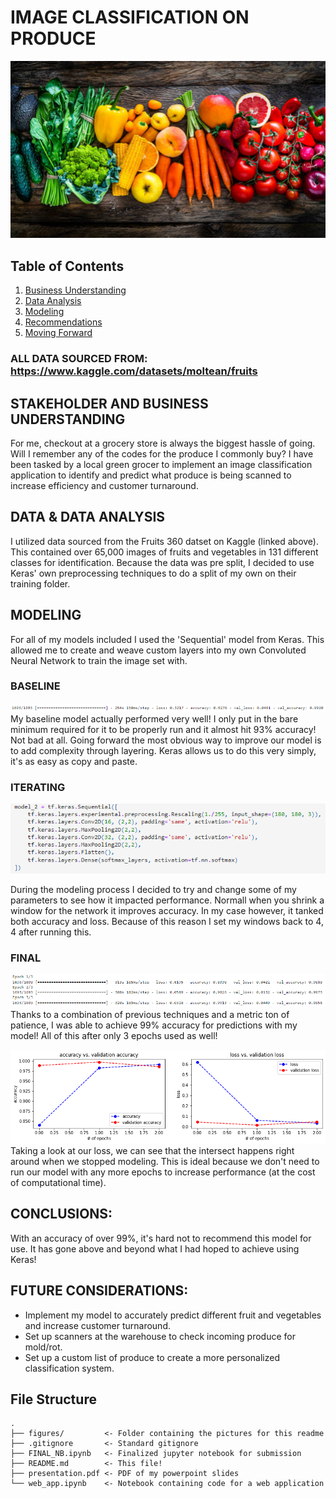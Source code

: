 # IMAGE CLASSIFICATION ON PRODUCE

![Banner](figures/banner.png)

## Table of Contents
1. [Business Understanding](#1)
2. [Data Analysis](#2)
3. [Modeling](#3)
4. [Recommendations](#4)
5. [Moving Forward](#5)


### ALL DATA SOURCED FROM: https://www.kaggle.com/datasets/moltean/fruits

## <a name="1">STAKEHOLDER AND BUSINESS UNDERSTANDING</a>

For me, checkout at a grocery store is always the biggest hassle of going. Will I remember any of the codes for the produce I commonly buy? I have been tasked by a local green grocer to implement an image classification application to identify and predict what produce is being scanned to increase efficiency and customer turnaround.

## <a name="2">DATA  &  DATA ANALYSIS</a>

I utilized data sourced from the Fruits 360 datset on Kaggle (linked above). This contained over 65,000 images of fruits and vegetables in 131 different classes for identification. Because the data was pre split, I decided to use Keras' own preprocessing techniques to do a split of my own on their training folder. 

## <a name="3">MODELING</a>
For all of my models included I used the 'Sequential' model from Keras. This allowed me to create and weave custom layers into my own Convoluted Neural Network to train the image set with.

### BASELINE

![Baseline Model](figures/base.png)
My baseline model actually performed very well! I only put in the bare minimum required for it to be properly run and it almost hit 93% accuracy! Not bad at all. Going forward the most obvious way to improve our model is to add complexity through layering. Keras allows us to do this very simply, it's as easy as copy and paste.


### ITERATING

![Advanced Model](figures/adv.png)

During the modeling process I decided to try and change some of my parameters to see how it impacted performance. Normall when you shrink a window for the network it improves accuracy. In my case however, it tanked both accuracy and loss. Because of this reason I set my windows back to 4, 4 after running this.

### FINAL

![Final Model](figures/final.png)
Thanks to a combination of previous techniques and a metric ton of patience, I was able to achieve 99% accuracy for predictions with my model! All of this after only 3 epochs used as well!

![Loss Analysis](figures/loss.png)
Taking a look at our loss, we can see that the intersect happens right around when we stopped modeling. This is ideal because we don't need to run our model with any more epochs to increase performance (at the cost of computational time).

## <a name="4">CONCLUSIONS:</a>

With an accuracy of over 99%, it's hard not to recommend this model for use. It has gone above and beyond what I had hoped to achieve using Keras!

## <a name="5">FUTURE CONSIDERATIONS:</a>

- Implement my model to accurately predict different fruit and vegetables and increase customer turnaround.
- Set up scanners at the warehouse to check incoming produce for mold/rot.
- Set up a custom list of produce to create a more personalized classification system.

## File Structure
```
.
├── figures/         <- Folder containing the pictures for this readme
├── .gitignore       <- Standard gitignore
├── FINAL_NB.ipynb   <- Finalized jupyter notebook for submission
├── README.md        <- This file!
├── presentation.pdf <- PDF of my powerpoint slides
└── web_app.ipynb    <- Notebook containing code for a web application
```
